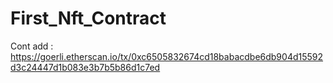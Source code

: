 # First_Nft_Contract
Cont add : https://goerli.etherscan.io/tx/0xc6505832674cd18babacdbe6db904d15592d3c24447d1b083e3b7b5b86d1c7ed
